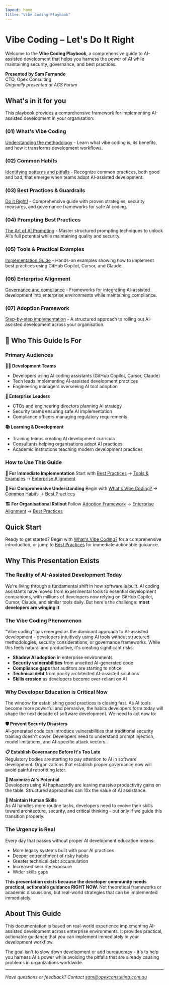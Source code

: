 ```yaml
---
layout: home
title: "Vibe Coding Playbook"
---
```


# Vibe Coding – Let's Do It Right

Welcome to the **Vibe Coding Playbook**, a comprehensive guide to AI-assisted development that helps you harness the power of AI while maintaining security, governance, and best practices.

**Presented by Sam Fernando**  
CTO, Opex Consulting  
*Originally presented at ACS Forum*

## What's in it for you

This playbook provides a comprehensive framework for implementing AI-assisted development in your organisation:

### **(01) What's Vibe Coding**
[Understanding the methodology](whats-vibe-coding.html) - Learn what vibe coding is, its benefits, and how it transforms development workflows.

### **(02) Common Habits**
[Identifying patterns and pitfalls](common-habits.html) - Recognize common practices, both good and bad, that emerge when teams adopt AI-assisted development.

### **(03) Best Practices & Guardrails**
[Do it Right!](best-practices.html) - Comprehensive guide with proven strategies, security measures, and governance frameworks for safe AI coding.

### **(04) Prompting Best Practices**
[The Art of AI Prompting](prompting-best-practices.html) - Master structured prompting techniques to unlock AI's full potential while maintaining quality and security.

### **(05) Tools & Practical Examples**
[Implementation Guide](tools-and-examples.html) - Hands-on examples showing how to implement best practices using GitHub Copilot, Cursor, and Claude.

### **(06) Enterprise Alignment**
[Governance and compliance](enterprise-alignment.html) - Frameworks for integrating AI-assisted development into enterprise environments while maintaining compliance.

### **(07) Adoption Framework**
[Step-by-step implementation](adoption-framework.html) - A structured approach to rolling out AI-assisted development across your organisation.

## 🎯 Who This Guide Is For

### Primary Audiences

**👨‍💻 Development Teams**
- Developers using AI coding assistants (GitHub Copilot, Cursor, Claude)
- Tech leads implementing AI-assisted development practices
- Engineering managers overseeing AI tool adoption

**🏢 Enterprise Leaders**
- CTOs and engineering directors planning AI strategy
- Security teams ensuring safe AI implementation
- Compliance officers managing regulatory requirements

**📚 Learning & Development**
- Training teams creating AI development curricula
- Consultants helping organisations adopt AI practices
- Academic institutions teaching modern development practices

### How to Use This Guide

**🚀 For Immediate Implementation**
Start with [Best Practices](best-practices.html) → [Tools & Examples](tools-and-examples.html) → [Enterprise Alignment](enterprise-alignment.html)

**📖 For Comprehensive Understanding**
Begin with [What's Vibe Coding?](whats-vibe-coding.html) → [Common Habits](common-habits.html) → [Best Practices](best-practices.html)

**🏗️ For Organisational Rollout**
Follow [Adoption Framework](adoption-framework.html) → [Enterprise Alignment](enterprise-alignment.html) → [Best Practices](best-practices.html)

## Quick Start

Ready to get started? Begin with [What's Vibe Coding?](whats-vibe-coding.html) for a comprehensive introduction, or jump to [Best Practices](best-practices.html) for immediate actionable guidance.

## Why This Presentation Exists

### The Reality of AI-Assisted Development Today

We're living through a fundamental shift in how software is built. AI coding assistants have moved from experimental tools to essential development companions, with millions of developers now relying on GitHub Copilot, Cursor, Claude, and similar tools daily. But here's the challenge: **most developers are winging it**.

### The Vibe Coding Phenomenon

"Vibe coding" has emerged as the dominant approach to AI-assisted development - developers intuitively using AI tools without structured methodologies, security considerations, or governance frameworks. While this feels natural and productive, it's creating significant risks:

- **Shadow AI adoption** in enterprise environments
- **Security vulnerabilities** from unvetted AI-generated code
- **Compliance gaps** that auditors are starting to notice
- **Technical debt** from poorly architected AI-assisted solutions
- **Skills erosion** as developers become over-reliant on AI

### Why Developer Education is Critical Now

The window for establishing good practices is closing fast. As AI tools become more powerful and pervasive, the habits developers form today will shape the next decade of software development. We need to act now to:

**🛡️ Prevent Security Disasters**  
AI-generated code can introduce vulnerabilities that traditional security training doesn't cover. Developers need to understand prompt injection, model limitations, and AI-specific attack vectors.

**📋 Establish Governance Before It's Too Late**  
Regulatory bodies are starting to pay attention to AI in software development. Organizations that establish proper governance now will avoid painful retrofitting later.

**🎯 Maximize AI's Potential**  
Developers using AI haphazardly are leaving massive productivity gains on the table. Structured approaches can 10x the value of AI assistance.

**👥 Maintain Human Skills**  
As AI handles more routine tasks, developers need to evolve their skills toward architecture, security, and critical thinking - but only if we guide this transition properly.

### The Urgency is Real

Every day that passes without proper AI development education means:
- More legacy systems built with poor AI practices
- Deeper entrenchment of risky habits
- Greater technical debt accumulation
- Increased security exposure
- Wider skills gaps

**This presentation exists because the developer community needs practical, actionable guidance RIGHT NOW.** Not theoretical frameworks or academic discussions, but real-world strategies that can be implemented immediately.

## About This Guide

This documentation is based on real-world experience implementing AI-assisted development across enterprise environments. It provides practical, actionable guidance that you can implement immediately in your development workflow.

The goal isn't to slow down development or add bureaucracy - it's to help you harness AI's power while avoiding the pitfalls that are already causing problems in organizations worldwide.

---

*Have questions or feedback? Contact [sam@opexconsulting.com.au](mailto:sam@opexconsulting.com.au)*
